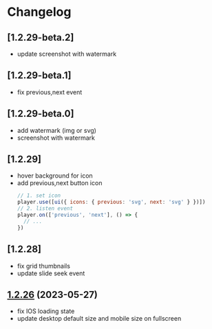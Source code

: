 # Changelog

## [1.2.29-beta.2]

- update screenshot with watermark

## [1.2.29-beta.1]

- fix previous,next event

## [1.2.29-beta.0]

- add watermark (img or svg)
- screenshot with watermark

## [1.2.29]

- hover background for icon
- add previous,next button icon
  ```js
  // 1. set icon
  player.use([ui({ icons: { previous: 'svg', next: 'svg' } })])
  // 2. listen event
  player.on(['previous', 'next'], () => {
    // ...
  })
  ```

## [1.2.28]

- fix grid thumbnails
- update slide seek event

## [1.2.26](https://github.com/shiyiya/oplayer/tree/1.2.26) (2023-05-27)

- fix IOS loading state
- update desktop default size and mobile size on fullscreen

```

```
